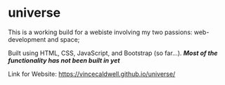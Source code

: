 # universe

This is a working build for a webiste involving my two passions: web-development and space;

Built using HTML, CSS, JavaScript, and Bootstrap (so far...).
***Most of the functionality has not been built in yet***

Link for Website: https://vincecaldwell.github.io/universe/
